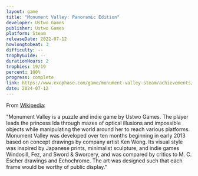 ```yaml
---
layout: game
title: "Monument Valley: Panoramic Edition"
developer: Ustwo Games
publisher: Ustwo Games
platform: Steam
releaseDate: 2022-07-12
howlongtobeat: 3
difficulty: --
trophyGuide: --
durationHours: 2
trophies: 19/19
percent: 100%
progress: complete
link: https://www.exophase.com/game/monument-valley-steam/achievements/#1624301
date: 2024-07-12
---
```


From [Wikipedia](https://en.wikipedia.org/wiki/Monument_Valley_(video_game)):

"Monument Valley is a puzzle and indie game by Ustwo Games. The player leads the princess Ida through mazes of optical illusions and impossible objects while manipulating the world around her to reach various platforms. Monument Valley was developed over ten months beginning in early 2013 based on concept drawings by company artist Ken Wong. Its visual style was inspired by Japanese prints, minimalist sculpture, and indie games Windosill, Fez, and Sword & Sworcery, and was compared by critics to M. C. Escher drawings and Echochrome. The art was designed such that each frame would be worthy of public display."
